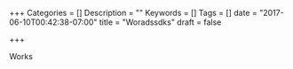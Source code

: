 +++
Categories = []
Description = ""
Keywords = []
Tags = []
date = "2017-06-10T00:42:38-07:00"
title = "Woradssdks"
draft = false

+++

Works
